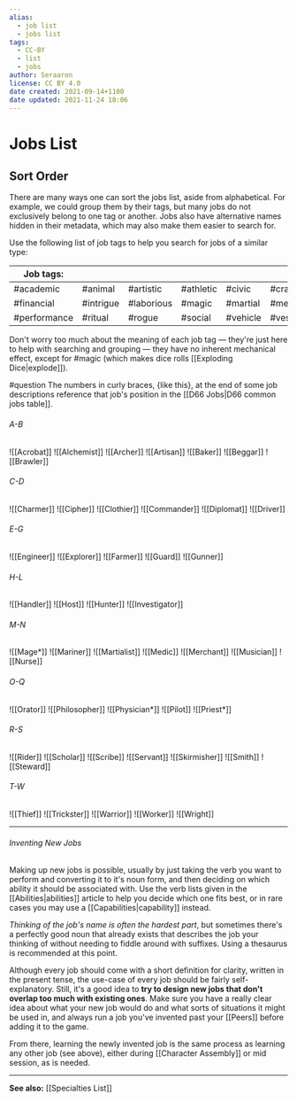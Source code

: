```yaml
---
alias:
  - job list
  - jobs list
tags:
  - CC-BY
  - list
  - jobs
author: Seraaron
license: CC BY 4.0
date created: 2021-09-14+1100
date updated: 2021-11-24 18:06
---
```


# Jobs List

## Sort Order

There are many ways one can sort the jobs list, aside from alphabetical. For example, we could group them by their tags, but many jobs do not exclusively belong to one tag or another. Jobs also have alternative names hidden in their metadata, which may also make them easier to search for.

Use the following list of job tags to help you search for jobs of a similar type:

| Job tags:    |           |            |           |          |          |
| ------------ | --------- | ---------- | --------- | -------- | -------- |
| #academic    | #animal   | #artistic  | #athletic | #civic   | #craft   |
| #financial   | #intrigue | #laborious | #magic    | #martial | #medical |
| #performance | #ritual   | #rogue     | #social   | #vehicle | #vessel  |

Don't worry too much about the meaning of each job tag — they're just here to help with searching and grouping — they have no inherent mechanical effect, except for #magic (which makes dice rolls [[Exploding Dice|explode]]).

#question The numbers in curly braces, {like this}, at the end of some job descriptions reference that job's position in the [[D66 Jobs|D66 common jobs table]].

###### A-B

![[Acrobat]]
![[Alchemist]]
![[Archer]]
![[Artisan]]
![[Baker]]
![[Beggar]]
![[Brawler]]

###### C-D

![[Charmer]]
![[Cipher]]
![[Clothier]]
![[Commander]]
![[Diplomat]]
![[Driver]]

###### E-G

![[Engineer]]
![[Explorer]]
![[Farmer]]
![[Guard]]
![[Gunner]]

###### H-L

![[Handler]]
![[Host]]
![[Hunter]]
![[Investigator]]

###### M-N

![[Mage*]]
![[Mariner]]
![[Martialist]]
![[Medic]]
![[Merchant]]
![[Musician]]
![[Nurse]]

###### O-Q

![[Orator]]
![[Philosopher]]
![[Physician*]]
![[Pilot]]
![[Priest*]]

###### R-S

![[Rider]]
![[Scholar]]
![[Scribe]]
![[Servant]]
![[Skirmisher]]
![[Smith]]
![[Steward]]

###### T-W

![[Thief]]
![[Trickster]]
![[Warrior]]
![[Worker]]
![[Wright]]

---

###### Inventing New Jobs

Making up new jobs is possible, usually by just taking the verb you want to perform and converting it to it's noun form, and then deciding on which ability it should be associated with. Use the verb lists given in the [[Abilities|abilities]] article to help you decide which one fits best, or in rare cases you may use a [[Capabilities|capability]] instead.

_Thinking of the job's name is often the hardest part_, but sometimes there's a perfectly good noun that already exists that describes the job your thinking of without needing to fiddle around with suffixes. Using a thesaurus is recommended at this point.

Although every job should come with a short definition for clarity, written in the present tense, the use-case of every job should be fairly self-explanatory. Still, it's a good idea to **try to design new jobs that don't overlap too much with existing ones**. Make sure you have a really clear idea about what your new job would do and what sorts of situations it might be used in, and always run a job you've invented past your [[Peers]] before adding it to the game.

From there, learning the newly invented job is the same process as learning any other job (see above), either during [[Character Assembly]] or mid session, as is needed.

---

**See also:** [[Specialties List]]
